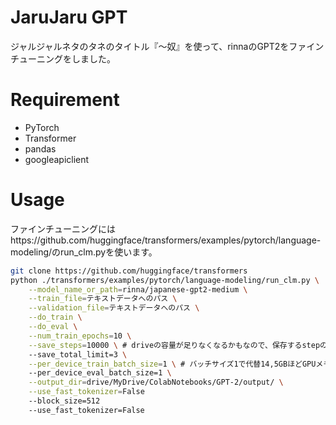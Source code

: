 # JaruJaru GPT
ジャルジャルネタのタネのタイトル『〜奴』を使って、rinnaのGPT2をファインチューニングをしました。

# Requirement
* PyTorch
* Transformer
* pandas
* googleapiclient

 
# Usage
 
ファインチューニングにはhttps://github.com/huggingface/transformers/examples/pytorch/language-modeling/のrun_clm.pyを使います。
 
```bash
git clone https://github.com/huggingface/transformers
python ./transformers/examples/pytorch/language-modeling/run_clm.py \
    --model_name_or_path=rinna/japanese-gpt2-medium \
    --train_file=テキストデータへのパス \
    --validation_file=テキストデータへのパス \
    --do_train \
    --do_eval \
    --num_train_epochs=10 \
    --save_steps=10000 \ # driveの容量が足りなくなるかもなので、保存するstepの間隔は要注意！
    --save_total_limit=3 \
    --per_device_train_batch_size=1 \ # バッチサイズ1で代替14,5GBほどGPUメモリ使います。
    --per_device_eval_batch_size=1 \
    --output_dir=drive/MyDrive/ColabNotebooks/GPT-2/output/ \
    --use_fast_tokenizer=False
    --block_size=512
    --use_fast_tokenizer=False
```

